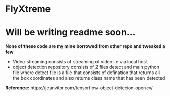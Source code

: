 # FlyXtreme
# Will be writing readme soon...
<b> None of these code are my mine borrowed from other repo and tweaked a few </b>
<ul>
<li> Video streaming consists of streaming of video i.e via local host </li>
<li> object detection repository consists of 2 files detect and main python file where detect file is a file that consists of defination that returns all the box coordinates and also returns class name that has been detected </li>  
</ul>
<b> Reference:</b>
 <link>https://jeanvitor.com/tensorflow-object-detecion-opencv/</link>
